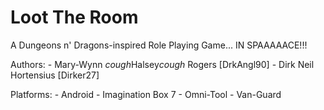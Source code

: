 Loot The Room
=============

A Dungeons n' Dragons-inspired Role Playing Game... IN SPAAAAACE!!!

Authors:
	- Mary-Wynn *cough*Halsey*cough* Rogers [DrkAngl90]
	- Dirk Neil Hortensius [Dirker27]

Platforms:
	- Android
	- Imagination Box 7
	- Omni-Tool
	- Van-Guard